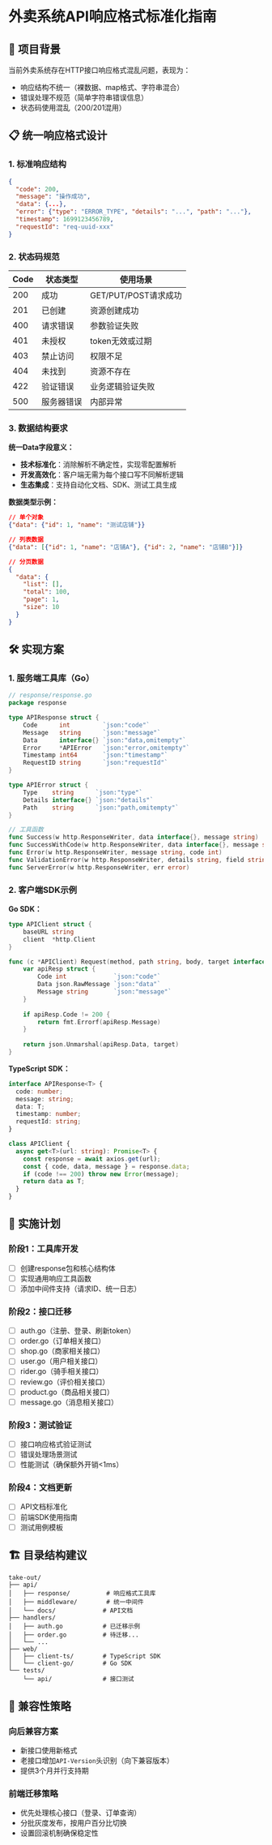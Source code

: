 # 外卖系统API响应格式标准化指南

## 🎯 项目背景

当前外卖系统存在HTTP接口响应格式混乱问题，表现为：
- 响应结构不统一（裸数据、map格式、字符串混合）
- 错误处理不规范（简单字符串错误信息）
- 状态码使用混乱（200/201混用）

## 📋 统一响应格式设计

### 1. 标准响应结构

```json
{
  "code": 200,
  "message": "操作成功",
  "data": {...},
  "error": {"type": "ERROR_TYPE", "details": "...", "path": "..."},
  "timestamp": 1699123456789,
  "requestId": "req-uuid-xxx"
}
```

### 2. 状态码规范

| Code | 状态类型 | 使用场景 |
|------|----------|----------|
| 200  | 成功     | GET/PUT/POST请求成功 |
| 201  | 已创建   | 资源创建成功 |
| 400  | 请求错误 | 参数验证失败 |
| 401  | 未授权   | token无效或过期 |
| 403  | 禁止访问 | 权限不足 |
| 404  | 未找到   | 资源不存在 |
| 422  | 验证错误 | 业务逻辑验证失败 |
| 500  | 服务器错误 | 内部异常 |

### 3. 数据结构要求

**统一Data字段意义：**
- **技术标准化**：消除解析不确定性，实现零配置解析
- **开发高效化**：客户端无需为每个接口写不同解析逻辑
- **生态集成**：支持自动化文档、SDK、测试工具生成

**数据类型示例：**
```json
// 单个对象
{"data": {"id": 1, "name": "测试店铺"}}

// 列表数据
{"data": [{"id": 1, "name": "店铺A"}, {"id": 2, "name": "店铺B"}]}

// 分页数据
{
  "data": {
    "list": [],
    "total": 100,
    "page": 1,
    "size": 10
  }
}
```

## 🛠️ 实现方案

### 1. 服务端工具库（Go）

```go
// response/response.go
package response

type APIResponse struct {
    Code      int         `json:"code"`
    Message   string      `json:"message"`
    Data      interface{} `json:"data,omitempty"`
    Error     *APIError   `json:"error,omitempty"`
    Timestamp int64       `json:"timestamp"`
    RequestID string      `json:"requestId"`
}

type APIError struct {
    Type    string      `json:"type"`
    Details interface{} `json:"details"`
    Path    string      `json:"path,omitempty"`
}

// 工具函数
func Success(w http.ResponseWriter, data interface{}, message string)
func SuccessWithCode(w http.ResponseWriter, data interface{}, message string, code int) 
func Error(w http.ResponseWriter, message string, code int)
func ValidationError(w http.ResponseWriter, details string, field string)
func ServerError(w http.ResponseWriter, err error)
```

### 2. 客户端SDK示例

**Go SDK：**
```go
type APIClient struct {
    baseURL string
    client  *http.Client
}

func (c *APIClient) Request(method, path string, body, target interface{}) error {
    var apiResp struct {
        Code int             `json:"code"`
        Data json.RawMessage `json:"data"`
        Message string       `json:"message"`
    }
    
    if apiResp.Code != 200 {
        return fmt.Errorf(apiResp.Message)
    }
    
    return json.Unmarshal(apiResp.Data, target)
}
```

**TypeScript SDK：**
```typescript
interface APIResponse<T> {
  code: number;
  message: string;
  data: T;
  timestamp: number;
  requestId: string;
}

class APIClient {
  async get<T>(url: string): Promise<T> {
    const response = await axios.get(url);
    const { code, data, message } = response.data;
    if (code !== 200) throw new Error(message);
    return data as T;
  }
}
```

## 📅 实施计划

### 阶段1：工具库开发
- [ ] 创建response包和核心结构体
- [ ] 实现通用响应工具函数
- [ ] 添加中间件支持（请求ID、统一日志）

### 阶段2：接口迁移
- [ ] auth.go（注册、登录、刷新token）
- [ ] order.go（订单相关接口）  
- [ ] shop.go（商家相关接口）
- [ ] user.go（用户相关接口）
- [ ] rider.go（骑手相关接口）
- [ ] review.go（评价相关接口）
- [ ] product.go（商品相关接口）
- [ ] message.go（消息相关接口）

### 阶段3：测试验证
- [ ] 接口响应格式验证测试
- [ ] 错误处理场景测试
- [ ] 性能测试（确保额外开销<1ms）

### 阶段4：文档更新
- [ ] API文档标准化
- [ ] 前端SDK使用指南
- [ ] 测试用例模板

## 🏗️ 目录结构建议

```
take-out/
├── api/
│   ├── response/          # 响应格式工具库
│   ├── middleware/        # 统一中间件
│   └── docs/             # API文档
├── handlers/
│   ├── auth.go           # 已迁移示例
│   ├── order.go          # 待迁移...
│   └── ...
├── web/
│   ├── client-ts/        # TypeScript SDK
│   └── client-go/        # Go SDK
└── tests/
    └── api/              # 接口测试
```

## 📱 兼容性策略

### 向后兼容方案
- 新接口使用新格式
- 老接口增加`API-Version`头识别（向下兼容版本）
- 提供3个月并行支持期

### 前端迁移策略
- 优先处理核心接口（登录、订单查询）
- 分批灰度发布，按用户百分比切换
- 设置回滚机制确保稳定性